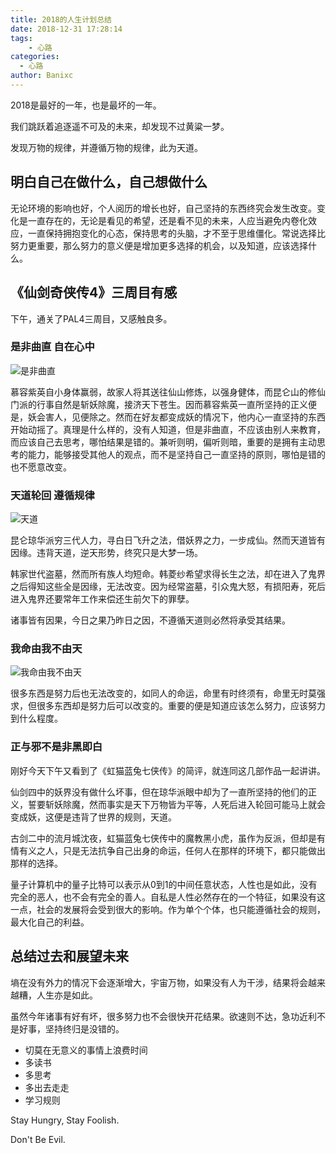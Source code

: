 ```yaml
---
title: 2018的人生计划总结
date: 2018-12-31 17:28:14
tags: 
	- 心路
categories:
  - 心路
author: Banixc
---
```


2018是最好的一年，也是最坏的一年。

我们跳跃着追逐遥不可及的未来，却发现不过黄粱一梦。

发现万物的规律，并遵循万物的规律，此为天道。

## 明白自己在做什么，自己想做什么

无论环境的影响也好，个人阅历的增长也好，自己坚持的东西终究会发生改变。变化是一直存在的，无论是看见的希望，还是看不见的未来，人应当避免内卷化效应，一直保持拥抱变化的心态，保持思考的头脑，才不至于思维僵化。常说选择比努力更重要，那么努力的意义便是增加更多选择的机会，以及知道，应该选择什么。

## 《仙剑奇侠传4》三周目有感

下午，通关了PAL4三周目，又感触良多。

### 是非曲直 自在心中

![是非曲直](https://i.loli.net/2019/04/25/5cc1baea1ea72.jpg)

慕容紫英自小身体赢弱，故家人将其送往仙山修炼，以强身健体，而昆仑山的修仙门派的行事自然是斩妖除魔，接济天下苍生。因而慕容紫英一直所坚持的正义便是，妖会害人，见便除之。然而在好友都变成妖的情况下，他内心一直坚持的东西开始动摇了。真理是什么样的，没有人知道，但是非曲直，不应该由别人来教育，而应该自己去思考，哪怕结果是错的。兼听则明，偏听则暗，重要的是拥有主动思考的能力，能够接受其他人的观点，而不是坚持自己一直坚持的原则，哪怕是错的也不愿意改变。

### 天道轮回 遵循规律

![天道](https://i.loli.net/2019/04/25/5cc1baea1ea72.jpg)

昆仑琼华派穷三代人力，寻白日飞升之法，借妖界之力，一步成仙。然而天道皆有因缘。违背天道，逆天形势，终究只是大梦一场。

韩家世代盗墓，然而所有族人均短命。韩菱纱希望求得长生之法，却在进入了鬼界之后得知这些全是因缘，无法改变。因为经常盗墓，引众鬼大怒，有损阳寿，死后进入鬼界还要常年工作来偿还生前欠下的罪孽。

诸事皆有因果，今日之果乃昨日之因，不遵循天道则必然将承受其结果。

### 我命由我不由天

![我命由我不由天](https://i.loli.net/2019/04/25/5cc1baea1ea72.jpg)

很多东西是努力后也无法改变的，如同人的命运，命里有时终须有，命里无时莫强求，但很多东西却是努力后可以改变的。重要的便是知道应该怎么努力，应该努力到什么程度。

### 正与邪不是非黑即白

刚好今天下午又看到了《虹猫蓝兔七侠传》的简评，就连同这几部作品一起讲讲。

仙剑四中的妖界没有做什么坏事，但在琼华派眼中却为了一直所坚持的他们的正义，誓要斩妖除魔，然而事实是天下万物皆为平等，人死后进入轮回可能马上就会变成妖，这便是违背了世界的规则，天道。

古剑二中的流月城沈夜，虹猫蓝兔七侠传中的魔教黑小虎，虽作为反派，但却是有情有义之人，只是无法抗争自己出身的命运，任何人在那样的环境下，都只能做出那样的选择。

量子计算机中的量子比特可以表示从0到1的中间任意状态，人性也是如此，没有完全的恶人，也不会有完全的善人。自私是人性必然存在的一个特征，如果没有这一点，社会的发展将会受到很大的影响。作为单个个体，也只能遵循社会的规则，最大化自己的利益。

## 总结过去和展望未来

墒在没有外力的情况下会逐渐增大，宇宙万物，如果没有人为干涉，结果将会越来越糟，人生亦是如此。

虽然今年诸事有好有坏，很多努力也不会很快开花结果。欲速则不达，急功近利不是好事，坚持终归是没错的。

* 切莫在无意义的事情上浪费时间
* 多读书
* 多思考
* 多出去走走
* 学习规则

Stay Hungry, Stay Foolish.

Don't Be Evil.